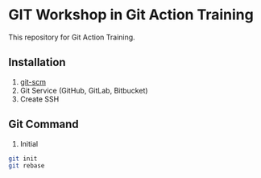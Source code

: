 # GIT Workshop in Git Action Training

This repository for Git Action Training.

## Installation

1. [git-scm](https://git-scm.com/)
2. Git Service (GitHub, GitLab, Bitbucket)
3. Create SSH

## Git Command

1. Initial

```bash
git init
git rebase